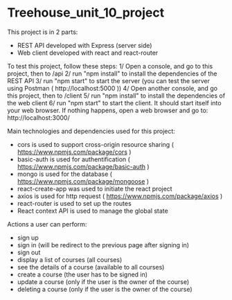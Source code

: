 # Treehouse_unit_10_project
This project is in 2 parts:
- REST API developed with Express (server side)
- Web client developed with react and react-router


To test this project, follow these steps:
1/ Open a console, and go to this project, then to /api
2/ run "npm install" to install the dependencies of the REST API
3/ run "npm start" to start the server (you can test the server using Postman ( http://localhost:5000 ))
4/ Open another console, and go this project, then to /client
5/ run "npm install" to install the dependencies of the web client
6/ run "npm start" to start the client. It should start itself into your web browser. If nothing happens, open a web browser and go to: http://localhost:3000/


Main technologies and dependencies used for this project:
- cors is used to support cross-origin resource sharing ( https://www.npmjs.com/package/cors )
- basic-auth is used for authentification ( https://www.npmjs.com/package/basic-auth )
- mongo is used for the database ( https://www.npmjs.com/package/mongoose )
- react-create-app was used to initiate the react project
- axios is used for http request ( https://www.npmjs.com/package/axios )
- react-router is used to set up the routes
- React context API is used to manage the global state


Actions a user can perform:
- sign up
- sign in (will be redirect to the previous page after signing in)
- sign out
- display a list of courses (all courses)
- see the details of a course (available to all courses)
- create a course (the user has to be signed in)
- update a course (only if the user is the owner of the course)
- deleting a course (only if the user is the owner of the course)
